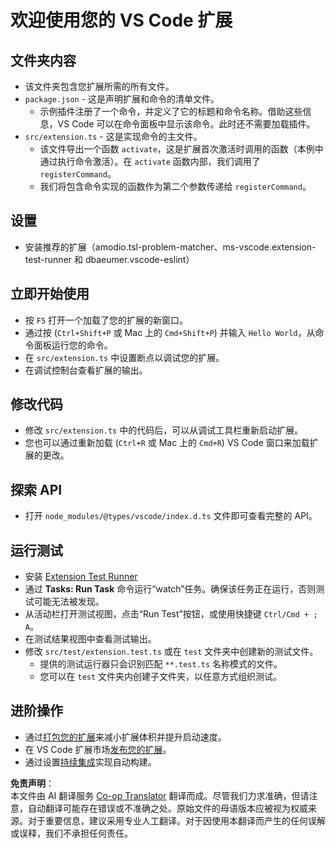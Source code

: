 <!--
CO_OP_TRANSLATOR_METADATA:
{
  "original_hash": "eae2c0ea18160a3e7a63ace7b53897d7",
  "translation_date": "2025-05-07T15:21:17+00:00",
  "source_file": "code/07.Lab/01/AIPC/extensions/phi3ext/vsc-extension-quickstart.md",
  "language_code": "zh"
}
-->
# 欢迎使用您的 VS Code 扩展

## 文件夹内容

* 该文件夹包含您扩展所需的所有文件。
* `package.json` - 这是声明扩展和命令的清单文件。
  * 示例插件注册了一个命令，并定义了它的标题和命令名称。借助这些信息，VS Code 可以在命令面板中显示该命令。此时还不需要加载插件。
* `src/extension.ts` - 这是实现命令的主文件。
  * 该文件导出一个函数 `activate`，这是扩展首次激活时调用的函数（本例中通过执行命令激活）。在 `activate` 函数内部，我们调用了 `registerCommand`。
  * 我们将包含命令实现的函数作为第二个参数传递给 `registerCommand`。

## 设置

* 安装推荐的扩展（amodio.tsl-problem-matcher、ms-vscode.extension-test-runner 和 dbaeumer.vscode-eslint）

## 立即开始使用

* 按 `F5` 打开一个加载了您的扩展的新窗口。
* 通过按 (`Ctrl+Shift+P` 或 Mac 上的 `Cmd+Shift+P`) 并输入 `Hello World`，从命令面板运行您的命令。
* 在 `src/extension.ts` 中设置断点以调试您的扩展。
* 在调试控制台查看扩展的输出。

## 修改代码

* 修改 `src/extension.ts` 中的代码后，可以从调试工具栏重新启动扩展。
* 您也可以通过重新加载 (`Ctrl+R` 或 Mac 上的 `Cmd+R`) VS Code 窗口来加载扩展的更改。

## 探索 API

* 打开 `node_modules/@types/vscode/index.d.ts` 文件即可查看完整的 API。

## 运行测试

* 安装 [Extension Test Runner](https://marketplace.visualstudio.com/items?itemName=ms-vscode.extension-test-runner)
* 通过 **Tasks: Run Task** 命令运行“watch”任务。确保该任务正在运行，否则测试可能无法被发现。
* 从活动栏打开测试视图，点击“Run Test”按钮，或使用快捷键 `Ctrl/Cmd + ; A`。
* 在测试结果视图中查看测试输出。
* 修改 `src/test/extension.test.ts` 或在 `test` 文件夹中创建新的测试文件。
  * 提供的测试运行器只会识别匹配 `**.test.ts` 名称模式的文件。
  * 您可以在 `test` 文件夹内创建子文件夹，以任意方式组织测试。

## 进阶操作

* 通过[打包您的扩展](https://code.visualstudio.com/api/working-with-extensions/bundling-extension?WT.mc_id=aiml-137032-kinfeylo)来减小扩展体积并提升启动速度。
* 在 VS Code 扩展市场[发布您的扩展](https://code.visualstudio.com/api/working-with-extensions/publishing-extension?WT.mc_id=aiml-137032-kinfeylo)。
* 通过设置[持续集成](https://code.visualstudio.com/api/working-with-extensions/continuous-integration?WT.mc_id=aiml-137032-kinfeylo)实现自动构建。

**免责声明**：  
本文件由 AI 翻译服务 [Co-op Translator](https://github.com/Azure/co-op-translator) 翻译而成。尽管我们力求准确，但请注意，自动翻译可能存在错误或不准确之处。原始文件的母语版本应被视为权威来源。对于重要信息，建议采用专业人工翻译。对于因使用本翻译而产生的任何误解或误释，我们不承担任何责任。